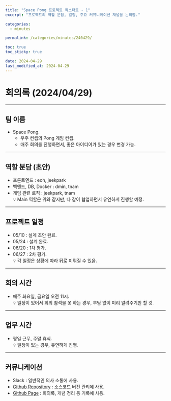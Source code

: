 ```yaml
---
title: "Space Pong 프로젝트 킥스타트 - 1"
excerpt: "프로젝트의 역할 분담, 일정, 주요 커뮤니케이션 채널을 논의함."

categories:
  - minutes

permalink: /categories/minutes/240429/

toc: true
toc_sticky: true

date: 2024-04-29
last_modified_at: 2024-04-29
---
```


# 회의록 (2024/04/29)

---

## 팀 이름
- Space Pong.
    - 우주 컨셉의 Pong 게임 컨셉.
    - 매주 회의를 진행하면서, 좋은 아이디어가 있는 경우 변경 가능.

---

## 역할 분담 (초안)
- 프론트엔드 : eoh, jeekpark
- 백엔드, DB, Docker : dmin, tnam
- 게임 관련 로직 : jeekpark, tnam  
💡 Main 역할은 위와 같지만, 다 같이 협업하면서 유연하게 진행할 예정.

---

## 프로젝트 일정
- 05/10 : 설계 초안 완료.
- 05/24 : 설계 완료.
- 06/20 : 1차 평가.
- 06/27 : 2차 평가.  
💡 각 일정은 상황에 따라 뒤로 미뤄질 수 있음.

---

## 회의 시간
- 매주 화요일, 금요일 오전 11시.  
💡 일정이 있어서 회의 참석을 못 하는 경우, 부담 없이 미리 알려주기만 할 것.

---

## 업무 시간
- 평일 근무, 주말 휴식.  
💡 일정이 있는 경우, 유연하게 진행.

---

## 커뮤니케이션
- Slack : 일반적인 의사 소통에 사용.
- [Github Repository](https://github.com/space-pong/SpacePong) : 소스코드 버전 관리에 사용.
- [Github Page](https://space-pong.github.io/) : 회의록, 개념 정리 등 기록에 사용.